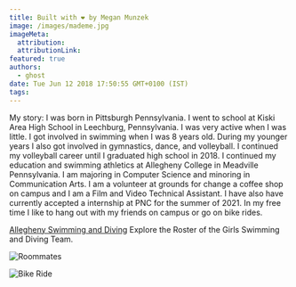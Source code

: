 ```yaml
---
title: Built with ❤️ by Megan Munzek
image: /images/mademe.jpg
imageMeta:
  attribution:
  attributionLink:
featured: true
authors:
  - ghost
date: Tue Jun 12 2018 17:50:55 GMT+0100 (IST)
tags:
---
```


My story:
I was born in Pittsburgh Pennsylvania. I went to school at Kiski Area High School
in Leechburg, Pennsylvania. I was very active when I was little. I got involved
in swimming when I was 8 years old. During my younger years I also got involved
in gymnastics, dance, and volleyball.
I continued my volleyball career until I graduated high school in 2018.
I continued my education and swimming athletics at Allegheny College in Meadville
Pennsylvania. I am majoring in Computer Science and minoring in Communication
Arts.
I am a volunteer at grounds for change a coffee shop on campus and I am
a Film and Video Technical Assistant. I have also have currently accepted a
internship at PNC for the summer of 2021.
In my free time I like to hang out with my friends on campus or go on bike rides.

[Allegheny Swimming and Diving](https://alleghenygators.com/sports/womens-swimming-and-diving/roster)
Explore the Roster of the Girls Swimming and Diving Team.


![Roommates](/images/group.jpg)


![Bike Ride](/images/bike.jpg)
